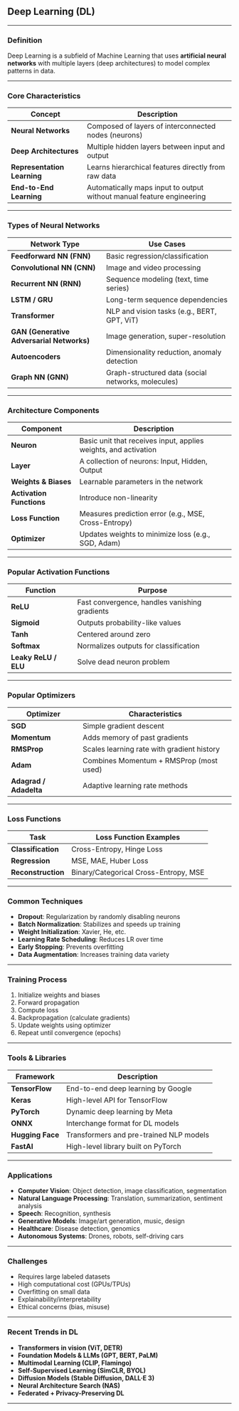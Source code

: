 ## **Deep Learning (DL)**

---

### **Definition**

Deep Learning is a subfield of Machine Learning that uses **artificial neural networks** with multiple layers (deep architectures) to model complex patterns in data.

---

### **Core Characteristics**

| Concept                     | Description                                                           |
| --------------------------- | --------------------------------------------------------------------- |
| **Neural Networks**         | Composed of layers of interconnected nodes (neurons)                  |
| **Deep Architectures**      | Multiple hidden layers between input and output                       |
| **Representation Learning** | Learns hierarchical features directly from raw data                   |
| **End-to-End Learning**     | Automatically maps input to output without manual feature engineering |

---

### **Types of Neural Networks**

| Network Type                              | Use Cases                                          |
| ----------------------------------------- | -------------------------------------------------- |
| **Feedforward NN (FNN)**                  | Basic regression/classification                    |
| **Convolutional NN (CNN)**                | Image and video processing                         |
| **Recurrent NN (RNN)**                    | Sequence modeling (text, time series)              |
| **LSTM / GRU**                            | Long-term sequence dependencies                    |
| **Transformer**                           | NLP and vision tasks (e.g., BERT, GPT, ViT)        |
| **GAN (Generative Adversarial Networks)** | Image generation, super-resolution                 |
| **Autoencoders**                          | Dimensionality reduction, anomaly detection        |
| **Graph NN (GNN)**                        | Graph-structured data (social networks, molecules) |

---

### **Architecture Components**

| Component                | Description                                                     |
| ------------------------ | --------------------------------------------------------------- |
| **Neuron**               | Basic unit that receives input, applies weights, and activation |
| **Layer**                | A collection of neurons: Input, Hidden, Output                  |
| **Weights & Biases**     | Learnable parameters in the network                             |
| **Activation Functions** | Introduce non-linearity                                         |
| **Loss Function**        | Measures prediction error (e.g., MSE, Cross-Entropy)            |
| **Optimizer**            | Updates weights to minimize loss (e.g., SGD, Adam)              |

---

### **Popular Activation Functions**

| Function             | Purpose                                       |
| -------------------- | --------------------------------------------- |
| **ReLU**             | Fast convergence, handles vanishing gradients |
| **Sigmoid**          | Outputs probability-like values               |
| **Tanh**             | Centered around zero                          |
| **Softmax**          | Normalizes outputs for classification         |
| **Leaky ReLU / ELU** | Solve dead neuron problem                     |

---

### **Popular Optimizers**

| Optimizer              | Characteristics                            |
| ---------------------- | ------------------------------------------ |
| **SGD**                | Simple gradient descent                    |
| **Momentum**           | Adds memory of past gradients              |
| **RMSProp**            | Scales learning rate with gradient history |
| **Adam**               | Combines Momentum + RMSProp (most used)    |
| **Adagrad / Adadelta** | Adaptive learning rate methods             |

---

### **Loss Functions**

| Task               | Loss Function Examples                |
| ------------------ | ------------------------------------- |
| **Classification** | Cross-Entropy, Hinge Loss             |
| **Regression**     | MSE, MAE, Huber Loss                  |
| **Reconstruction** | Binary/Categorical Cross-Entropy, MSE |

---

### **Common Techniques**

* **Dropout**: Regularization by randomly disabling neurons
* **Batch Normalization**: Stabilizes and speeds up training
* **Weight Initialization**: Xavier, He, etc.
* **Learning Rate Scheduling**: Reduces LR over time
* **Early Stopping**: Prevents overfitting
* **Data Augmentation**: Increases training data variety

---

### **Training Process**

1. Initialize weights and biases
2. Forward propagation
3. Compute loss
4. Backpropagation (calculate gradients)
5. Update weights using optimizer
6. Repeat until convergence (epochs)

---

### **Tools & Libraries**

| Framework        | Description                             |
| ---------------- | --------------------------------------- |
| **TensorFlow**   | End-to-end deep learning by Google      |
| **Keras**        | High-level API for TensorFlow           |
| **PyTorch**      | Dynamic deep learning by Meta           |
| **ONNX**         | Interchange format for DL models        |
| **Hugging Face** | Transformers and pre-trained NLP models |
| **FastAI**       | High-level library built on PyTorch     |

---

### **Applications**

* **Computer Vision**: Object detection, image classification, segmentation
* **Natural Language Processing**: Translation, summarization, sentiment analysis
* **Speech**: Recognition, synthesis
* **Generative Models**: Image/art generation, music, design
* **Healthcare**: Disease detection, genomics
* **Autonomous Systems**: Drones, robots, self-driving cars

---

### **Challenges**

* Requires large labeled datasets
* High computational cost (GPUs/TPUs)
* Overfitting on small data
* Explainability/interpretability
* Ethical concerns (bias, misuse)

---

### **Recent Trends in DL**

* **Transformers in vision (ViT, DETR)**
* **Foundation Models & LLMs (GPT, BERT, PaLM)**
* **Multimodal Learning (CLIP, Flamingo)**
* **Self-Supervised Learning (SimCLR, BYOL)**
* **Diffusion Models (Stable Diffusion, DALL·E 3)**
* **Neural Architecture Search (NAS)**
* **Federated + Privacy-Preserving DL**

---
